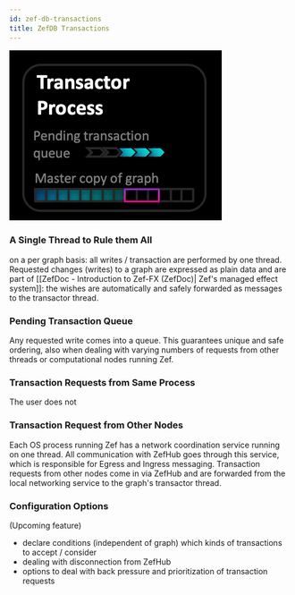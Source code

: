 ```yaml
---
id: zef-db-transactions
title: ZefDB Transactions
---
```


  
![](cbc536da0a821e00ffeaa4402f7ec5718963cf5649dfb857e3adc4aaa5baf4c8.png)  
  
  
### A Single Thread to Rule them All  
on a per graph basis: all writes / transaction are performed by one thread. Requested changes (writes) to a graph are expressed as plain data and are part of [[ZefDoc - Introduction to Zef-FX (ZefDoc)| Zef's managed effect system]]: the wishes are automatically and safely forwarded as messages to the transactor thread.  
  
  
### Pending Transaction Queue  
Any requested write comes into a queue. This guarantees unique and safe ordering, also when dealing with varying numbers of requests from other threads or computational nodes running Zef.  
  
  
### Transaction Requests from Same Process  
The user does not  
  
  
  
### Transaction Request from Other Nodes  
Each OS process running Zef has a network coordination service running on one thread. All communication with ZefHub goes through this service, which is responsible for Egress and Ingress messaging. Transaction requests from other nodes come in via ZefHub and are forwarded from the local networking service to the graph's transactor thread.  
  
  
  
### Configuration Options  
(Upcoming feature)  
- declare conditions (independent of graph) which kinds of transactions to accept / consider  
- dealing with disconnection from ZefHub  
- options to deal with back pressure and prioritization of transaction requests  
  
